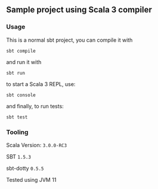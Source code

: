 ## Sample project using Scala 3 compiler

### Usage

This is a normal sbt project, you can compile it with
```
sbt compile
```
and run it with
```
sbt run
```
to start a Scala 3 REPL, use:
```
sbt console
``` 
and finally, to run tests:
```
sbt test
```
### Tooling
Scala Version: `3.0.0-RC3`

SBT `1.5.3`

sbt-dotty `0.5.5`

Tested using JVM 11
